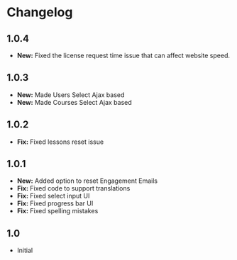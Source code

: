 # Changelog

## 1.0.4

- **New:** Fixed the license request time issue that can affect website speed.

## 1.0.3

- **New:** Made Users Select Ajax based
- **New:** Made Courses Select Ajax based

## 1.0.2

- **Fix:** Fixed lessons reset issue

## 1.0.1

- **New:** Added option to reset Engagement Emails
- **Fix:** Fixed code to support translations
- **Fix:** Fixed select input UI
- **Fix:** Fixed progress bar UI
- **Fix:** Fixed spelling mistakes

## 1.0

- Initial
